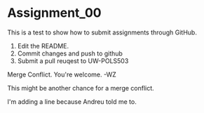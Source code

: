 # Assignment_00

This is a test to show how to submit assignments through GitHub.

1. Edit the README. 
2. Commit changes and push to github
3. Submit a pull reuqest to UW-POLS503

Merge Conflict. You're welcome. -WZ

This might be another chance for a merge conflict.

I'm adding a line because Andreu told me to.
